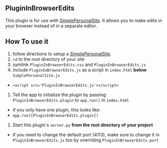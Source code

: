 ## PluginInBrowserEdits
This plugin is for use with [SimplePersonalSite](https://github.com/SimplePersonalSite/SimplePersonalSite). It allows you to make edits in your browser instead of in a separate editor.

## How To use it
1. follow directions to setup a [SimplePersonalSite](https://github.com/SimplePersonalSite/SimplePersonalSite).
1. `cd` to the root directory of your site
1. symlink `PluginInBrowserEdits.css` and `PluginInBrowserEdits.js`
1. include `PluginInBrowserEdits.js` as a script in `index.html` **below** `SimplePersonalSite.js`
  - `<script src='PluginInBrowserEdits.js'></script>`
1. Tell the app to initialize the plugin by passing `PluginInBrowserEdits.plugin` to `app.run()` in `index.html`
  - if you only have one plugin, this looks like:
  - `app.run([PluginInBrowserEdits.plugin])`
1. Start this plugin's `server.py` **from the root directory of your project**
  - if you need to change the default port (4113), make sure to change it in `PluginInBrowserEdits.js` too by overriding `PluginInBrowserEdits.port`
